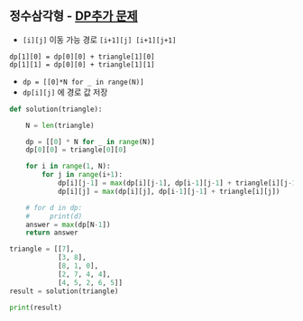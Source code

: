 ## 정수삼각형 - [DP추가 문제](https://school.programmers.co.kr/learn/courses/30/parts/12263)

- `[i][j]` 이동 가능 경로 `[i+1][j] [i+1][j+1]`
>
    dp[1][0] = dp[0][0] + triangle[1][0]
    dp[1][1] = dp[0][0] + triangle[1][1]
- `dp = [[0]*N for _ in range(N)]`
- `dp[i][j]` 에 경로 값 저장

```py
def solution(triangle):

    N = len(triangle)

    dp = [[0] * N for _ in range(N)]
    dp[0][0] = triangle[0][0]

    for i in range(1, N):
        for j in range(i+1):
            dp[i][j-1] = max(dp[i][j-1], dp[i-1][j-1] + triangle[i][j-1])
            dp[i][j] = max(dp[i][j], dp[i-1][j-1] + triangle[i][j])

    # for d in dp:
    #     print(d)
    answer = max(dp[N-1])
    return answer

triangle = [[7], 
            [3, 8], 
            [8, 1, 0], 
            [2, 7, 4, 4], 
            [4, 5, 2, 6, 5]]
result = solution(triangle)

print(result)
```
